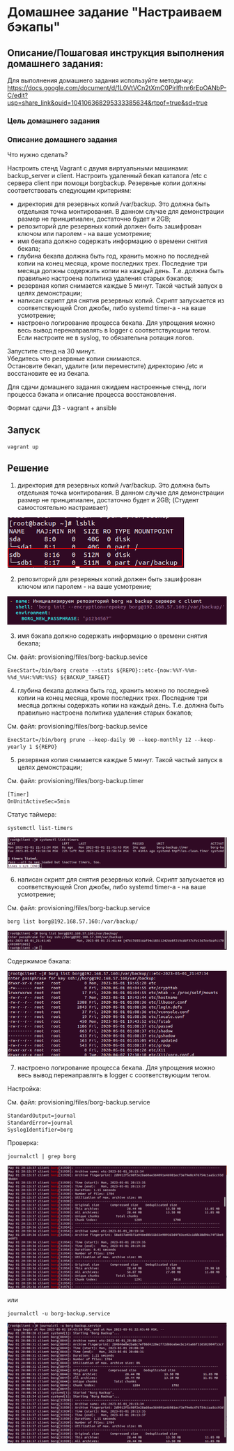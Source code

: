 # Домашнее задание "Настраиваем бэкапы"

## Описание/Пошаговая инструкция выполнения домашнего задания:

Для выполнения домашнего задания используйте методичку:
https://docs.google.com/document/d/1L0VtVCn2tXmC0Pirlfhnr6rEpOANbP-C/edit?usp=share_link&ouid=104106368295333385634&rtpof=true&sd=true

### Цель домашнего задания


### Описание домашнего задания

Что нужно сделать?

Настроить стенд Vagrant с двумя виртуальными машинами: backup_server и client.
Настроить удаленный бекап каталога /etc c сервера client при помощи borgbackup. Резервные копии должны соответствовать следующим критериям:

* директория для резервных копий /var/backup. Это должна быть отдельная точка монтирования. В данном случае для демонстрации размер не принципиален, достаточно будет и 2GB;
* репозиторий дле резервных копий должен быть зашифрован ключом или паролем - на ваше усмотрение;
* имя бекапа должно содержать информацию о времени снятия бекапа;
* глубина бекапа должна быть год, хранить можно по последней копии на конец месяца, кроме последних трех. Последние три месяца должны содержать копии на каждый день. Т.е. должна быть правильно настроена политика удаления старых бэкапов;
* резервная копия снимается каждые 5 минут. Такой частый запуск в целях демонстрации;
* написан скрипт для снятия резервных копий. Скрипт запускается из соответствующей Cron джобы, либо systemd timer-а - на ваше усмотрение;
* настроено логирование процесса бекапа. Для упрощения можно весь вывод перенаправлять в logger с соответствующим тегом. Если настроите не в syslog, то обязательна ротация логов.
    
Запустите стенд на 30 минут.  
Убедитесь что резервные копии снимаются.  
Остановите бекап, удалите (или переместите) директорию /etc и восстановите ее из бекапа.  

Для сдачи домашнего задания ожидаем настроенные стенд, логи процесса бэкапа и описание процесса восстановления.

Формат сдачи ДЗ - vagrant + ansible

## Запуск

```
vagrant up
```

## Решение

1. директория для резервных копий /var/backup. Это должна быть отдельная точка монтирования. В данном случае для демонстрации размер не принципиален, достаточно будет и 2GB; (Студент самостоятельно настраивает)

![sdb-var-backup](imgs/sdb-var-backup.png)

2. репозиторий для резервных копий должен быть зашифрован ключом или паролем - на ваше усмотрение;

![pathphrase](imgs/pathphrase.png)

3. имя бэкапа должно содержать информацию о времени снятия бекапа;

См. файл: provisioning/files/borg-backup.sevice

```
ExecStart=/bin/borg create --stats ${REPO}::etc-{now:%%Y-%%m-%%d_%%H:%%M:%%S} ${BACKUP_TARGET}
```

4. глубина бекапа должна быть год, хранить можно по последней копии на конец месяца, кроме последних трех. Последние три месяца должны содержать копии на каждый день. Т.е. должна быть правильно настроена политика удаления старых бэкапов;

См. файл: provisioning/files/borg-backup.sevice

```
ExecStart=/bin/borg prune --keep-daily 90 --keep-monthly 12 --keep-yearly 1 ${REPO}
```

5. резервная копия снимается каждые 5 минут. Такой частый запуск в целях демонстрации;

См. файл: provisioning/files/borg-backup.timer

```
[Timer]
OnUnitActiveSec=5min
```

Статус таймера:

```
systemctl list-timers
```

![list-timers](imgs/list-timers.png)

6. написан скрипт для снятия резервных копий. Скрипт запускается из соответствующей Cron джобы, либо systemd timer-а - на ваше усмотрение;

См. файл: provisioning/files/borg-backup.service

```
borg list borg@192.168.57.160:/var/backup/
```

![borg-list](imgs/borg-list.png)

Содержимое бэкапа:

![backup-contents](imgs/backup-contents.png)

7. настроено логирование процесса бекапа. Для упрощения можно весь вывод перенаправлять в logger с соответствующим тегом. 

Настройка:

См. файл: provisioning/files/borg-backup.service

```
StandardOutput=journal
StandardError=journal
SyslogIdentifier=borg
```

Проверка:

```
journalctl | grep borg
```

![journal](imgs/journal.png)

или

```
journalctl -u borg-backup.service
```

![journal-u](imgs/journal-u.png)

